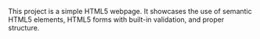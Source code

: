 This project is a simple HTML5 webpage. It showcases the use of semantic HTML5 elements, HTML5 forms with built-in validation, and proper structure.